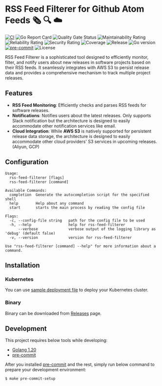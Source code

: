 # RSS Feed Filterer for Github Atom Feeds :newspaper_roll: :mag: :cloud:
[![CI](https://github.com/bilalcaliskan/rss-feed-filterer/actions/workflows/push.yml/badge.svg)](https://github.com/bilalcaliskan/rss-feed-filterer/actions/workflows/push.yml)
![Go Report Card](https://goreportcard.com/badge/github.com/bilalcaliskan/rss-feed-filterer)
![Quality Gate Status](https://sonarcloud.io/api/project_badges/measure?project=bilalcaliskan_rss-feed-filterer&metric=alert_status)
![Maintainability Rating](https://sonarcloud.io/api/project_badges/measure?project=bilalcaliskan_rss-feed-filterer&metric=sqale_rating)
![Reliability Rating](https://sonarcloud.io/api/project_badges/measure?project=bilalcaliskan_rss-feed-filterer&metric=reliability_rating)
![Security Rating](https://sonarcloud.io/api/project_badges/measure?project=bilalcaliskan_rss-feed-filterer&metric=security_rating)
![Coverage](https://sonarcloud.io/api/project_badges/measure?project=bilalcaliskan_rss-feed-filterer&metric=coverage)
![Release](https://img.shields.io/github/release/bilalcaliskan/rss-feed-filterer.svg)
![Go version](https://img.shields.io/github/go-mod/go-version/bilalcaliskan/rss-feed-filterer)
[![pre-commit](https://img.shields.io/badge/pre--commit-enabled-brightgreen?logo=pre-commit)](https://github.com/pre-commit/pre-commit)
![License](https://img.shields.io/badge/License-Apache%202.0-blue.svg)

RSS Feed Filterer is a sophisticated tool designed to efficiently monitor, filter, and notify users about new releases in software projects based on their RSS feeds. It seamlessly integrates with AWS S3 to persist release data and provides a comprehensive mechanism to track multiple project releases.

## Features

- **RSS Feed Monitoring**: Efficiently checks and parses RSS feeds for software releases.
- **Notifications**: Notifies users about the latest releases. Only supports Slack notification but the architecture is designed to easily accommodate other notification services like email.
- **Cloud Integration**: While **AWS S3** is natively supported for persistent release data storage, the architecture is designed to easily accommodate other cloud providers' S3 services in upcoming releases. (Aliyun, GCP)

## Configuration
```shell
Usage:
  rss-feed-filterer [flags]
  rss-feed-filterer [command]

Available Commands:
  completion  Generate the autocompletion script for the specified shell
  help        Help about any command
  start       starts the main process by reading the config file

Flags:
  -c, --config-file string   path for the config file to be used
  -h, --help                 help for rss-feed-filterer
      --verbose              verbose output of the logging library as 'debug' (default false)
  -v, --version              version for rss-feed-filterer

Use "rss-feed-filterer [command] --help" for more information about a command.
```

## Installation
### Kubernetes
You can use [sample deployment file](deployments/sample_deployment.yaml) to deploy your Kubernetes cluster.

### Binary
Binary can be downloaded from [Releases](https://github.com/bilalcaliskan/rss-feed-filterer/releases) page.

## Development
This project requires below tools while developing:
- [Golang 1.20](https://golang.org/doc/go1.20)
- [pre-commit](https://pre-commit.com/)

After you installed [pre-commit](https://pre-commit.com/) and the rest, simply run below command to prepare your
development environment:
```shell
$ make pre-commit-setup
```
